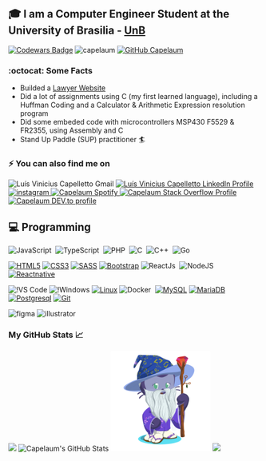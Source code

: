 
## :mortar_board: I am a Computer Engineer Student at the University of Brasilia - [UnB](https://www.unb.br/)

 [![Codewars Badge](https://www.codewars.com/users/capelaum/badges/micro)](https://www.codewars.com/users/capelaum/)
<img src="https://komarev.com/ghpvc/?username=capelaum" alt="capelaum" />
[![GitHub Capelaum](https://img.shields.io/github/followers/capelaum?label=follow&style=social)](https://github.com/capelaum)

### :octocat: Some Facts

- Builded a [Lawyer Website](https://www.capelletto.adv.br)
- Did a lot of assignments using C (my first learned language), including a Huffman Coding and a Calculator & Arithmetic Expression resolution program
- Did some embeded code with microcontrollers MSP430 F5529 & FR2355, using Assembly and C
- Stand Up Paddle (SUP) practitioner :surfer:

### ⚡ You can also find me on  

<a href="mailto:thecapellett@gmail.com" style="text-decoration: none; color: none;">
<img src="https://www.vectorlogo.zone/logos/gmail/gmail-icon.svg" alt="Luís Vinicius Capelletto Gmail" height="20" width="40">
</a>

<a href="https://www.linkedin.com/in/luis-capelletto">
  <img src="https://www.vectorlogo.zone/logos/linkedin/linkedin-icon.svg" alt="Luís Vinicius Capelletto LinkedIn Profile" height="20" width="40">
</a>

<a href="https://www.instagram.com/capelletto.lv">
 <img src="https://image.flaticon.com/icons/svg/174/174855.svg" alt="instagram" height="20" width="40">
</a>

<a href="https://open.spotify.com/user/thecapela">
  <img src="https://www.vectorlogo.zone/logos/spotify/spotify-icon.svg" alt="Capelaum Spotify" height="20" width="20">
</a>

<a href="https://stackoverflow.com/users/13337006/luis-v-capelletto">
   <img src="https://www.vectorlogo.zone/logos/stackoverflow/stackoverflow-icon.svg" alt="Capelaum Stack Overflow Profile" height="20" width="40" >
</a>

<a href="https://dev.to/capelaum" target=_blank>
   <img src="https://www.vectorlogo.zone/logos/devto/devto-icon.svg" alt="Capelaum DEV.to profile" height="20" width="40" >
</a> 

## 💻 Programming <br/>

![JavaScript](https://img.shields.io/badge/-JavaScript-FEAE32?style=flat&logoColor=fff&logo=javascript)&nbsp;
![TypeScript](https://img.shields.io/badge/-TypeScript-007ACC?style=flat&logoColor=fff&logo=typescript)&nbsp;
![PHP](https://img.shields.io/badge/-PHP-369?style=flat&logoColor=fff&logo=php)&nbsp;
![C](https://img.shields.io/badge/--007ACC?style=flat&logoColor=fff&logo=C)&nbsp;
![C++](https://img.shields.io/badge/-C++-007ACC?style=flat&logoColor=fff&logo=C++)&nbsp;
![Go](https://img.shields.io/badge/-Go-007ACC?style=flat&logoColor=fff&logo=go)

[![HTML5](https://img.shields.io/badge/-HTML5-E34F26?style=flat-square&logo=html5&logoColor=white&link=https://github.com/capelaum/)](https://github.com/capelaum/)
[![CSS3](https://img.shields.io/badge/-CSS3-1572B6?style=flat-square&logo=css3&link=https://github.com/capelaum/)](https://github.com/capelaum/)
[![SASS](https://img.shields.io/badge/-Sass-FFFFFF?style=flat&logo=Sass&link=https://github.com/capelaum/)](https://github.com/capelaum/)
[![Bootstrap](https://img.shields.io/badge/-Bootstrap-563D7C?style=flat&logo=bootstrap&link=https://github.com/capelaum/)](https://github.com/capelaum/)
![ReactJs](https://img.shields.io/badge/-React.js-1572B6?style=flat&logoColor=fff&logo=react)&nbsp;
![NodeJS](https://img.shields.io/badge/-Node.js-5B9856?style=flat&logoColor=fff&logo=node.js)&nbsp;
[![Reactnative](https://img.shields.io/badge/-React_Native-1572B6?style=flat&logo=react&link=https://github.com/capelaum/)](https://github.com/capelaum/)


![!VS Code](http://img.shields.io/badge/-VS%20Code-007ACC?style=flat&logo=visual-studio-code&logoColor=ffffff)
![!Windows](http://img.shields.io/badge/-Windows-1572B6?style=flat&logo=windows&logoColor=ffffff)
[![Linux](https://img.shields.io/badge/-Linux-4c3282?style=flat&logo=linux&link=https://github.com/capelaum/)](https://github.com/capelaum/)
![Docker](https://img.shields.io/badge/-Docker-099cec?style=flat&logoColor=fff&logo=docker)&nbsp;
[![MySQL](https://img.shields.io/badge/-MySQL-black?style=flat&logo=mysql&link=https://github.com/capelaum/)](https://github.com/capelaum/)
[![MariaDB](https://img.shields.io/badge/-MariaDB-black?style=flat&logo=mariadb&link=https://github.com/capelaum/)](https://github.com/capelaum/)
[![Postgresql](https://img.shields.io/badge/-Postgresql-1572B6?style=flat&logo=postgresql&link=https://github.com/capelaum/)](https://github.com/capelaum/)
[![Git](https://img.shields.io/badge/-Git-black?style=flat&logo=git&link=https://github.com/capelaum/)](https://github.com/capelaum/)

<p align="left">
  <img src="https://www.vectorlogo.zone/logos/figma/figma-icon.svg" alt="figma" width="20" height="20"/>
  <img src="https://www.vectorlogo.zone/logos/adobe_illustrator/adobe_illustrator-icon.svg" alt="illustrator" width="20" height="20"/> 
</p>

### My GitHub Stats &#x1f4c8;

<div display="flex">
 <img src="https://github-readme-stats.vercel.app/api/top-langs/?username=capelaum&hide=html,css&theme=radical" />
 <img width="500px" src="https://github-readme-stats.vercel.app/api?username=capelaum&show_icons=true&count_private=true&&theme=radical" alt="Capelaum's GitHub Stats" />
 <img width="200px" src="https://github.com/capelaum/capelaum/raw/master/octocat-no-bg.png" >
 <img width="400px" src="https://github-readme-stats.vercel.app/api/wakatime?username=capelletto&theme=radical&layout=compact"/>
</div>

<!-- Comment section =P
**capelaum/capelaum** is a ✨ _special_ ✨ repository because its `README.md` (this file) appears on your GitHub profile.

![Capelaum's github stats](https://github-readme-stats.vercel.app/api?username=capelaum&show_icons=true&count_private=true&hide_border=true&theme=radical)
<img width="26px" src="https://raw.githubusercontent.com/isocpp/logos/master/cpp_logo.svg" />

-->
